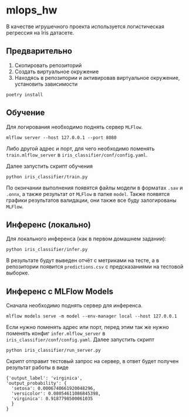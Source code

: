 # mlops_hw

В качестве игрушечного проекта используется логистическая регрессия на Iris
датасете.

## Предварительно

1. Скопировать репозиторий
2. Создать виртуальное окружение
3. Находясь в репозитории и активировав виртуальное окружение, установить
   зависимости

```
poetry install
```

## Обучение

Для логирования необходимо поднять сервер `MLFlow`.

```
mlflow server --host 127.0.0.1 --port 8080
```

Либо другой адрес и порт, для чего необходимо поменять `train.mlflow_server` в
`iris_classifier/conf/config.yaml`.

Далее запустить скрипт обучения

```
python iris_classifier/train.py
```

По окончании выполнения появятся файлы модели в форматах `.sav` и `.onnx`, а
также результат от `MLFlow` в папке `model`. Также появятся графики результатов
валидации, они также все буду залогированы `MLFlow`.

## Инференс (локально)

Для локального инференса (как в первом домашнем задании):

```
python iris_classifier/infer.py
```

В результате будут выведен отчёт с метриками на тесте, а в репозитории появится
`predictions.csv` с предсказаниями на тестовой выборке.

## Инференс с MLFlow Models

Сначала необходимо поднять сервер для инференса.

```
mlflow models serve -m model --env-manager local --host 127.0.0.1
```

Если нужно поменять адрес или порт, перед этим так же нужно поменять конфиг
`infer.mlflow_server` в `iris_classifier/conf/config.yaml`. Далее запустить
скрипт

```
python iris_classifier/run_server.py
```

Скрипт отправит тестовый запрос на сервер, в ответ будет получен результат
работы в виде

```
{'output_label': 'virginica',
'output_probability': {
  'setosa': 0.0006740661920048296,
  'versicolor': 0.08054611086845398,
  'virginica': 0.9187798500061035
  }
}
```
